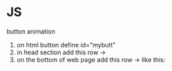 # JS
button animation

1. on html button define id="mybutt"
2. in head section add this row -> <link rel="stylesheet" href="css/style.css" type="text/css">
3. on the bottom of web page add this row -> 	<script src="js/script.js"></script>
like this:
	</body>
	<script src="js/script.js"></script>
</html>
